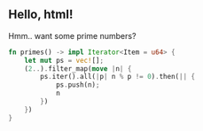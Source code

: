 ## Hello, html!

Hmm.. want some prime numbers?

```rust
fn primes() -> impl Iterator<Item = u64> {
    let mut ps = vec![];
    (2..).filter_map(move |n| {
        ps.iter().all(|p| n % p != 0).then(|| {
            ps.push(n);
            n
        })
    })
}
```
